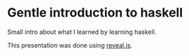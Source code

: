 # Gentle introduction to haskell

Small intro about what I learned by learning haskell.

This presentation was done using [reveal.js](https://revealjs.com/#/).